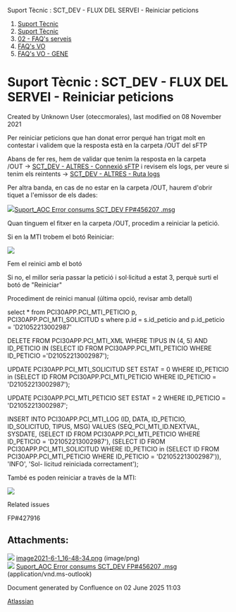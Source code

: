 Suport Tècnic : SCT\_DEV - FLUX DEL SERVEI - Reiniciar peticions  

1.  [Suport Tècnic](index.md)
2.  [Suport Tècnic](13893782.md)
3.  [02 - FAQ's serveis](26313393.md)
4.  [FAQ's VO](28705575.md)
5.  [FAQ's VO - GENE](28705577.md)

Suport Tècnic : SCT\_DEV - FLUX DEL SERVEI - Reiniciar peticions
================================================================

Created by Unknown User (oteccmorales), last modified on 08 November 2021

Per reiniciar peticions que han donat error perqué han trigat molt en contestar i validem que la resposta està en la carpeta /OUT del sFTP

Abans de fer res, hem de validar que tenim la resposta en la carpeta /OUT → [SCT\_DEV - ALTRES - Connexió sFTP](30868566.md) i revisem els logs, per veure si tenim els reintents → [SCT\_DEV - ALTRES - Ruta logs](SCT_DEV---ALTRES---Ruta-logs_30868564.md)

Per altra banda, en cas de no estar en la carpeta /OUT, haurem d'obrir tiquet a l'emissor de els dades:

[![](download/resources/com.atlassian.confluence.plugins.confluence-view-file-macro:view-file-macro-resources/images/placeholder-medium-file.png)Suport\_AOC Error consums SCT\_DEV FP#456207 .msg](/download/attachments/41520072/Suport_AOC%20%20Error%20consums%20SCT_DEV%20FP%23456207%20.msg?version=1&modificationDate=1636359775157&api=v2)

Quan tinguem el fitxer en la carpeta /OUT, procedim a reiniciar la petició.

Si en la MTI trobem el botó Reiniciar:

![](attachments/41520072/41523421.png)

Fem el reinici amb el botó

Si no, el millor seria passar la petició i sol·licitud a estat 3, perquè surti el botó de "Reiniciar"

Procediment de reinici manual (última opció, revisar amb detall)

select \* from PCI30APP.PCI\_MTI\_PETICIO p, PCI30APP.PCI\_MTI\_SOLICITUD s
where p.id = s.id\_peticio
and p.id\_peticio = 'D21052213002987'

 


DELETE FROM PCI30APP.PCI\_MTI\_XML
WHERE TIPUS IN (4, 5)
   AND ID\_PETICIO IN
       (SELECT ID
          FROM PCI30APP.PCI\_MTI\_PETICIO
         WHERE ID\_PETICIO ='D21052213002987');
   
      
UPDATE PCI30APP.PCI\_MTI\_SOLICITUD
   SET ESTAT = 0
 WHERE ID\_PETICIO in (SELECT ID
                        FROM PCI30APP.PCI\_MTI\_PETICIO
                       WHERE ID\_PETICIO = 'D21052213002987');

 

 

UPDATE PCI30APP.PCI\_MTI\_PETICIO
   SET ESTAT = 2
WHERE ID\_PETICIO = 'D21052213002987';

 

         
INSERT INTO PCI30APP.PCI\_MTI\_LOG
  (ID, DATA, ID\_PETICIO, ID\_SOLICITUD, TIPUS, MSG)
VALUES
  (SEQ\_PCI\_MTI\_ID.NEXTVAL,
   SYSDATE,
   (SELECT ID
      FROM PCI30APP.PCI\_MTI\_PETICIO
     WHERE ID\_PETICIO = 'D21052213002987'),
   (SELECT ID
      FROM PCI30APP.PCI\_MTI\_SOLICITUD
     WHERE ID\_PETICIO in
           (SELECT ID
              FROM PCI30APP.PCI\_MTI\_PETICIO
             WHERE ID\_PETICIO = 'D21052213002987')),
   'INFO',
   'Sol- licitud reiniciada correctament');

També es poden reiniciar a travès de la MTI: 

![](attachments/41520072/41523421.png)

Related issues

FP#427916

Attachments:
------------

![](images/icons/bullet_blue.gif) [image2021-6-1\_16-48-34.png](attachments/41520072/41523421.png) (image/png)  
![](images/icons/bullet_blue.gif) [Suport\_AOC Error consums SCT\_DEV FP#456207 .msg](attachments/41520072/64979087.msg) (application/vnd.ms-outlook)  

Document generated by Confluence on 02 June 2025 11:03

[Atlassian](http://www.atlassian.com/)